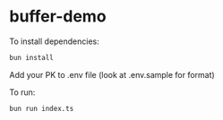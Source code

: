 # buffer-demo

To install dependencies:

```bash
bun install
```

Add your PK to .env file (look at .env.sample for format)

To run:

```bash
bun run index.ts
```
